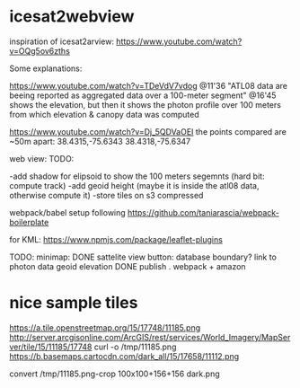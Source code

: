 # icesat2webview


inspiration of icesat2arview:
https://www.youtube.com/watch?v=OQg5ov6zths



Some explanations:

https://www.youtube.com/watch?v=TDeVdV7vdog 
@11'36
"ATL08 data are beeing reported as aggregated data over a 100-meter segment"
@16'45
shows the elevation, but then it shows the photon profile over 100 meters from which elevation & canopy data was computed




https://www.youtube.com/watch?v=Dj_5QDVaOEI
the points compared are ~50m apart:
38.4315,-75.6343
38.4318,-75.6347




web view:
TODO:

-add shadow for elipsoid to show the 100 meters segemnts (hard bit: compute track)
-add geoid height (maybe it is inside the atl08 data, otherwise compute it)
-store tiles on s3 compressed


webpack/babel setup following https://github.com/taniarascia/webpack-boilerplate


for KML:
https://www.npmjs.com/package/leaflet-plugins


TODO:
minimap: DONE
sattelite view button:
database boundary?
link to photon data
geoid elevation DONE
publish . webpack + amazon




# nice sample tiles
https://a.tile.openstreetmap.org/15/17748/11185.png
http://server.arcgisonline.com/ArcGIS/rest/services/World_Imagery/MapServer/tile/15/11185/17748
curl -o /tmp/11185.png https://b.basemaps.cartocdn.com/dark_all/15/17658/11112.png

convert  /tmp/11185.png-crop 100x100+156+156 dark.png

